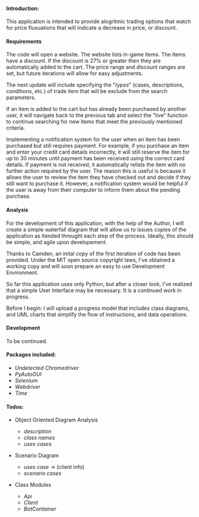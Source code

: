 

#### Introduction:

This application is intended to provide alogritmic trading options that watch for price fluxuations that will indicate a decrease in price, or discount.

#### Requirements
The code will open a website. The website lists in-game items. The items have a discount. If the discount is 27% or greater then they are automatically added to the cart. The price range and discount ranges are set, but future iterations will allow for easy adjustments. 

The next update will include specifying the "*types*" (cases, descriptions, conditions, etc.) of trade item that will be exclude from the search parameters. 

If an item is added to the cart but has already been purchased by another user, it will navigate back to the previous tab and select the "live" function to continue searching for new items that meet the previously mentioned criteria.

Implementing a notification system for the user when an item has been purchased but still requires payment. For example, if you purchase an item and enter your credit card details incorrectly, it will still reserve the item for up to 30 minutes until payment has been received using the correct card details. If payment is not received, it automatically relists the item with no further action required by the user. The reason this is useful is because it allows the user to review the item they have checked out and decide if they still want to purchase it. However, a notification system would be helpful if the user is away from their computer to inform them about the pending purchase.

#### Analysis

For the development of this application, with the help of the Author, I will create a simple waterfall diagram that will allow us to issues copies of the application as itended throught each step of the process. Ideally, this should be simple, and agile upon developement.

Thanks to Camden, an inital copy of the first iteration of code has been provided. Under the MIT open source copyright laws, I've obtained a working copy and will soon prepare an easy to use Development Environment. 

So far this application uses only Python, but after a closer look, I've realized that a simple User Interface may be necessary. It is a continued work in progress. 

Before I begin: I will upload a progress model that includes class diagrams, and UML charts that simplify the flow of instructions, and data operations. 

#### Development

To be continued.

#### Packages included:

- *Undetected Chromedriver*
- *PyAutoGUI*
- *Selenium*
- *Webdriver*
- *Time*




#### Todos:

- Object Oriented Diagram Analysis
    - *description*
    - *class names*
    - *uses cases*

- Scenario Diagram
    - *uses case* $\rightarrow$ (client info)
    - *scenario cases*

- Class Modules
    - *Api*
    - *Client*
    - *BotContainer*

